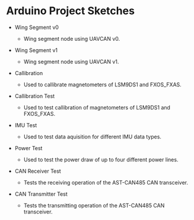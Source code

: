 # Arduino Project Sketches

* Wing Segment v0

  * Wing segment node using UAVCAN v0.

* Wing Segment v1

  * Wing segment node using UAVCAN v1.

* Callibration

  * Used to callibrate magnetometers of LSM9DS1 and FXOS_FXAS.

* Callibration Test

  * Used to test callibration of magnetometers of LSM9DS1 and FXOS_FXAS.

* IMU Test

  * Used to test data aquisition for different IMU data types.

* Power Test

  * Used to test the power draw of up to four different power lines.

* CAN Receiver Test

  * Tests the receiving operation of the AST-CAN485 CAN transceiver.

* CAN Transmitter Test

  * Tests the transmitting operation of the AST-CAN485 CAN transceiver.
